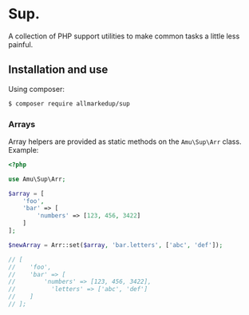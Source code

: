# Sup.

A collection of PHP support utilities to make common tasks a little less painful.

## Installation and use

Using composer:

```bash
$ composer require allmarkedup/sup
```

### Arrays

Array helpers are provided as static methods on the `Amu\Sup\Arr` class. Example:


```php
<?php

use Amu\Sup\Arr;

$array = [
    'foo',
    'bar' => [
        'numbers' => [123, 456, 3422]
    ]
];

$newArray = Arr::set($array, 'bar.letters', ['abc', 'def']);

// [
//    'foo',
//    'bar' => [
//        'numbers' => [123, 456, 3422],
//			'letters' => ['abc', 'def']
//    ]
// ];

```










